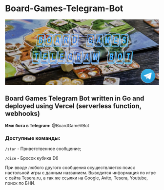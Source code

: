 # Board-Games-Telegram-Bot
![Image alt](https://github.com/SubochevaValeriya/Board-Game-Telegram-Bot/raw/main/internal/logo.png)

## Board Games Telegram Bot written in Go and deployed using Vercel (serverless function, webhooks)

**Имя бота в Telegram:** @BoardGameVBot

### Доступные команды:

```/star``` - Приветственное сообщение;

```/dice``` - Бросок кубика D6

При вводе любого другого сообщения осуществляется поиск настольной игры с данным названием.
Выводится информация по игре с сайта Tesera.ru, а так же ссылки на Google, Avito, Tesera, Youtube, поиск по БНИ.
